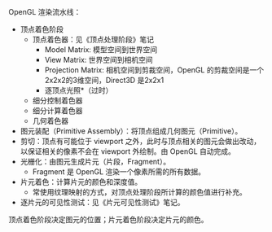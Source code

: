 OpenGL 渲染流水线：
- 顶点着色阶段
  - 顶点着色器：见《顶点处理阶段》笔记
    - Model Matrix: 模型空间到世界空间
    - View Matrix: 世界空间到相机空间
    - Projection Matrix: 相机空间到剪裁空间，OpenGL 的剪裁空间是一个2x2x2的3维空间，Direct3D 是2x2x1
    - 逐顶点光照*（过时）
  - 细分控制着色器
  - 细分计算着色器
  - 几何着色器
- 图元装配（Primitive Assembly）：将顶点组成几何图元（Primitive）。
- 剪切：顶点有可能位于 viewport 之外，此时与顶点相关的图元会做出改动，以保证相关的像素不会在 viewport 外绘制。由 OpenGL 自动完成。
- 光栅化：由图元生成片元（片段，Fragment）。
  - Fragment 是 OpenGL 渲染一个像素所需的所有数据。
- 片元着色：计算片元的颜色和深度值。
  - 常使用纹理映射的方式，对顶点处理阶段所计算的颜色值进行补充。
- 逐片元的可见性测试：见《片元可见性测试》笔记。

顶点着色阶段决定图元的位置；片元着色阶段决定片元的颜色。